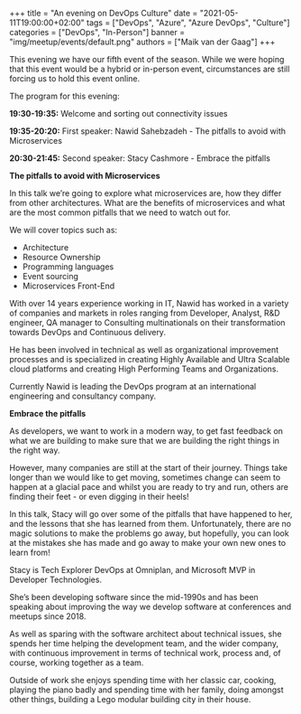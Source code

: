 +++
title = "An evening on DevOps Culture"
date = "2021-05-11T19:00:00+02:00"
tags = ["DevOps", "Azure", "Azure DevOps", "Culture"]
categories = ["DevOps", "In-Person"]
banner = "img/meetup/events/default.png"
authors = ["Maik van der Gaag"]
+++

This evening we have our fifth event of the season. While we were hoping that this event would be a hybrid or in-person event, circumstances are still forcing us to hold this event online.

The program for this evening:

**19:30-19:35:** Welcome and sorting out connectivity issues

**19:35-20:20:** First speaker: Nawid Sahebzadeh - The pitfalls to avoid with Microservices

**20:30-21:45:** Second speaker: Stacy Cashmore - Embrace the pitfalls


**The pitfalls to avoid with Microservices**

In this talk we’re going to explore what microservices are, how they differ from other architectures. What are the benefits of microservices and what are the most common pitfalls that we need to watch out for.

We will cover topics such as:

- Architecture
- Resource Ownership
- Programming languages
- Event sourcing
- Microservices Front-End

With over 14 years experience working in IT, Nawid has worked in a variety of companies and markets in roles ranging from Developer, Analyst, R&D engineer, QA manager to Consulting multinationals on their transformation towards DevOps and Continuous delivery.

He has been involved in technical as well as organizational improvement processes and is specialized in creating Highly Available and Ultra Scalable cloud platforms and creating High Performing Teams and Organizations.

Currently Nawid is leading the DevOps program at an international engineering and consultancy company.

**Embrace the pitfalls**

As developers, we want to work in a modern way, to get fast feedback on what we are building to make sure that we are building the right things in the right way.

However, many companies are still at the start of their journey. Things take longer than we would like to get moving, sometimes change can seem to happen at a glacial pace and whilst you are ready to try and run, others are finding their feet - or even digging in their heels!

In this talk, Stacy will go over some of the pitfalls that have happened to her, and the lessons that she has learned from them. Unfortunately, there are no magic solutions to make the problems go away, but hopefully, you can look at the mistakes she has made and go away to make your own new ones to learn from!

Stacy is Tech Explorer DevOps at Omniplan, and Microsoft MVP in Developer Technologies.

She’s been developing software since the mid-1990s and has been speaking about improving the way we develop software at conferences and meetups since 2018.

As well as sparing with the software architect about technical issues, she spends her time helping the development team, and the wider company, with continuous improvement in terms of technical work, process and, of course, working together as a team.

Outside of work she enjoys spending time with her classic car, cooking, playing the piano badly and spending time with her family, doing amongst other things, building a Lego modular building city in their house.
